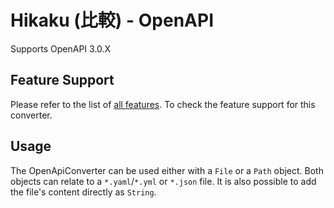 # Hikaku (比較) - OpenAPI

Supports OpenAPI 3.0.X

## Feature Support

Please refer to the list of [all features](features.md). To check the feature support for this converter.

## Usage

The OpenApiConverter can be used either with a `File` or a `Path` object. Both objects can relate to a `*.yaml`/`*.yml` or `*.json` file. It is also possible to add the file's content directly as `String`.